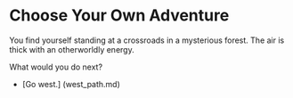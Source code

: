 # Choose Your Own Adventure

You find yourself standing at a crossroads in a mysterious forest. The air is thick with an otherworldly energy.

What would you do next?
- [Go west.] (west_path.md)
